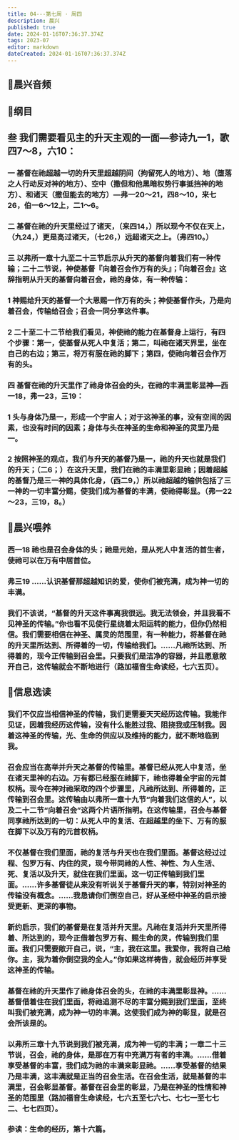 ```yaml
---
title: 04---第七周 · 周四
description: 晨兴
published: true
date: 2024-01-16T07:36:37.374Z
tags: 2023-07
editor: markdown
dateCreated: 2024-01-16T07:36:37.374Z
---
```


## 🎵晨兴音频

## 📖纲目

## 叁 我们需要看见主的升天主观的一面—参诗九一1，歌四7～8，六10：

### 一 基督在祂超越一切的升天里超越阴间（拘留死人的地方）、地（堕落之人行动反对神的地方）、空中（撒但和他黑暗权势行事抵挡神的地方）、和诸天（撒但能去的地方）—弗一20～21，四8～10，来七26，伯一6～12上，二1～6。

### 二 基督在祂的升天里经过了诸天，（来四14，）所以现今不仅在天上，（九24，）更是高过诸天，（七26，）远超诸天之上。（弗四10。）

### 三 以弗所一章十九至二十三节启示从升天的基督向着我们有一种传输；二十二节说，神使基督『向着召会作万有的头』；『向着召会』这辞指明从升天的基督向着召会，祂的身体，有一种传输：

### 1 神赐给升天的基督一个大恩赐一作万有的头；神使基督作头，乃是向着召会，传输给召会；召会一同分享这件事。

### 2 二十至二十二节给我们看见，神使祂的能力在基督身上运行，有四个步骤：第一，使基督从死人中复活；第二，叫祂在诸天界里，坐在自己的右边；第三，将万有服在祂的脚下；第四，使祂向着召会作万有的头。

### 四 基督在祂的升天里作了祂身体召会的头，在祂的丰满里彰显神—西一18，弗一23，三19：

### 1 头与身体乃是一，形成一个宇宙人；对于这神圣的事，没有空间的因素，也没有时间的因素；身体与头在神圣的生命和神圣的灵里乃是一。

### 2 按照神圣的观点，我们与升天的基督乃是一，祂的升天也就是我们的升天；（二6；）在这升天里，我们在祂的丰满里彰显祂；因着超越的基督乃是三一神的具体化身，（西二9，）所以祂超越的输供包括了三一神的一切丰富分赐，使我们成为基督的丰满，使祂得彰显。（弗一22～23，三19，8。）

## 📖晨兴喂养

### 西一18    祂也是召会身体的头；祂是元始，是从死人中复活的首生者，使祂可以在万有中居首位。

### 弗三19    ……认识基督那超越知识的爱，使你们被充满，成为神一切的丰满。

### 我们不该说，“基督的升天这件事离我很远。我无法领会，并且我看不见神圣的传输。”你也看不见使行星绕着太阳运转的能力，但你仍然相信。我们需要相信在神圣、属灵的范围里，有一种能力，将基督在祂的升天里所达到、所得着的一切，传输给我们。……凡祂所达到、所得着的，现今正传输到召会里。只要我们是洁净的容器，并且愿意敞开自己，这传输就会不断地进行（路加福音生命读经，七六五页）。

## 📖信息选读

### 我们不仅应当相信神圣的传输，我们更需要天天经历这传输。我能作见证，因着我经历这传输，没有什么能胜过我、阻挠我或压制我。因着这神圣的传输，光、生命的供应以及维持的能力，就不断地临到我。

### 召会应当在高举并升天之基督的传输里。基督已经从死人中复活，坐在诸天里神的右边。万有都已经服在祂脚下，祂也得着全宇宙的元首权柄。现今在神对祂采取的四个步骤里，凡祂所达到、所得着的，正传输到召会里。这传输由以弗所一章十九节“向着我们这信的人”，以及二十二节“向着召会”这两个片语所指明。在这传输里，召会与基督同享祂所达到的一切：从死人中的复活、在超越里的坐下、万有的服在脚下以及万有的元首权柄。

### 不仅基督在我们里面，祂的复活与升天也在我们里面。基督这经过过程、包罗万有、内住的灵，现今带同祂的人性、神性、为人生活、死、复活以及升天，就住在我们里面。这一切正传输到我们里面。……许多基督徒从来没有听说关于基督升天的事，特别对神圣的传输没有概念。……我恳请你们倒空自己，好从圣经中神圣的启示接受更新、更深的事物。

### 新约启示，我们的基督是在复活并升天里。凡祂在复活并升天里所得着、所达到的，现今正借着包罗万有、赐生命的灵，传输到我们里面。我们只需要敞开自己，说，“主，我在这里。我爱你，我将自己给你。主，我为着你倒空我的全人。”你如果这样祷告，就会经历并享受这神圣的传输。

### 基督在祂的升天里作了祂身体召会的头，在祂的丰满里彰显神。……基督借着住在我们里面，将祂追测不尽的丰富分赐到我们里面，至终叫我们被充满，成为神一切的丰满。这使我们成为神的彰显，就是召会所该是的。

### 以弗所三章十九节说到我们被充满，成为神一切的丰满；一章二十三节说，召会，祂的身体，是那在万有中充满万有者的丰满。……借着享受基督的丰富，我们成为祂的丰满来彰显祂。……享受基督的结果乃是丰满，这丰满就是正当的召会生活。在召会生活，就是基督的丰满里，召会彰显基督。基督在召会里的彰显，乃是在神圣的性情和神圣的范围里（路加福音生命读经，七六五至七六七、七七一至七七二、七七四页）。

### 参读：生命的经历，第十六篇。
<!-- Google tag (gtag.js) -->
<script async src="https://www.googletagmanager.com/gtag/js?id=G-1P8709Z16T"></script>
<script>
  window.dataLayer = window.dataLayer || [];
  function gtag(){dataLayer.push(arguments);}
  gtag('js', new Date());

  gtag('config', 'G-1P8709Z16T');
</script>